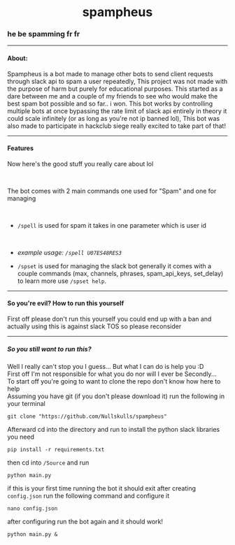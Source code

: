 
<h1 align="center">spampheus</h1>

<h3>he be spamming fr fr</h3>

---

<h4>About:</h4>

Spampheus is a bot made to manage other bots to send client requests through slack api to spam a user repeatedly, This project was not made with the purpose of harm but purely for educational purposes. This started as a dare between me and a couple of my friends to see who would make the best spam bot possible and so far.. i won. This bot works by controlling multiple bots at once bypassing the rate limit of slack api entirely in theory it could scale infinitely (or as long as you're not ip banned lol), This bot was also made to participate in hackclub siege really excited to take part of that!

---

<h4>Features</h4>

Now here's the good stuff you really care about lol

<br>

The bot comes with 2 main commands one used for "Spam" and one for managing

<br>

* `/spell` is used for spam it takes in one parameter which is user id

<br>

* <i>example usage: `/spell U07ES48RES3` </i>

* `/spset` is used for managing the slack bot generally it comes with a couple commands (max, channels, phrases, spam_api_keys, set_delay) to learn more use `/spset help`.

---

<h4> So you're evil? How to run this yourself </h4>
First off please don't run this yourself you could end up with a ban and actually using this is against slack TOS so please reconsider<br>

---

<h5>So you still want to run this?</h5>

Well I really can't stop you I guess... But what I can do is help you :D<br>
First off I'm not responsible for what you do nor will I ever be Secondly...<br>
To start off you're going to want to clone the repo don't know how here to help <br>
Assuming you have git (if you don't please download it)
run the following in your terminal

```angular2html
git clone "https://github.com/Nullskulls/spampheus"
```

Afterward cd into the directory and run to install the python slack libraries you need

```angular2html
pip install -r requirements.txt
```

then cd into `/Source` and run

```angular2html
python main.py
```

if this is your first time running the bot it should exit after creating `config.json` run the following command and configure it

```angular2html
nano config.json
```

after configuring run the bot again and it should work!

```angular2html
python main.py &
```
